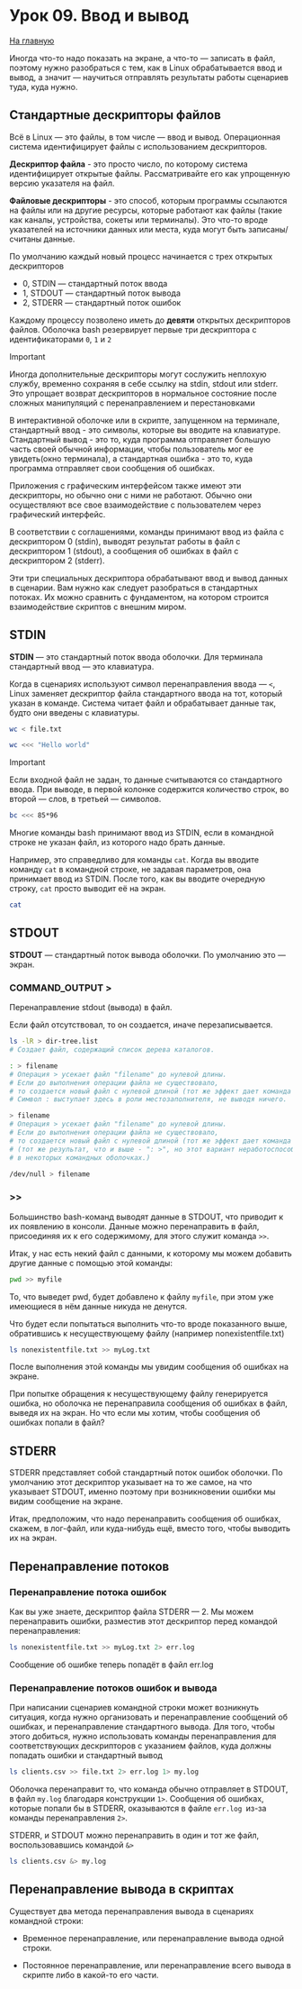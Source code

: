 # Урок 09. Ввод и вывод
[На главную](/mdk0401.github.io)

Иногда что-то надо показать на экране, а что-то — записать в файл, поэтому нужно разобраться с тем, как в Linux обрабатывается ввод и вывод, а значит — научиться отправлять результаты работы сценариев туда, куда нужно. 

## Стандартные дескрипторы файлов
Всё в Linux — это файлы, в том числе — ввод и вывод. Операционная система идентифицирует файлы с использованием дескрипторов.

**Дескриптор файла** - это просто число, по которому система идентифицирует открытые файлы. Рассматривайте его как упрощенную версию указателя на файл.

**Файловые дескрипторы** - это способ, которым программы ссылаются на файлы или на другие ресурсы, которые работают как файлы (такие как каналы, устройства, сокеты или терминалы). Это что-то вроде указателей на источники данных или места, куда могут быть записаны/считаны данные. 

По умолчанию каждый новый процесс начинается с трех открытых дескрипторов

+ 0, STDIN — стандартный поток ввода
+ 1, STDOUT — стандартный поток вывода
+ 2, STDERR — стандартный поток ошибок

Каждому процессу позволено иметь до **девяти** открытых дескрипторов файлов. Оболочка bash резервирует первые три дескриптора с идентификаторами ```0```, ```1``` и ```2```

> [!IMPORTANT]
>  Иногда дополнительные дескрипторы могут сослужить неплохую службу, временно сохраняя в себе ссылку на stdin, stdout или stderr. Это упрощает возврат дескрипторов в нормальное состояние после сложных манипуляций с перенаправлением и перестановками

В интерактивной оболочке или в скрипте, запущенном на терминале, стандартный ввод - это символы, которые вы вводите на клавиатуре. Стандартный вывод - это то, куда программа отправляет большую часть своей обычной информации, чтобы пользователь мог ее увидеть(окно терминала), а стандартная ошибка - это то, куда программа отправляет свои сообщения об ошибках.

Приложения с графическим интерфейсом также имеют эти дескрипторы, но обычно они с ними не работают. Обычно они осуществляют все свое взаимодействие с пользователем через графический интерфейс.

В соответствии с соглашениями, команды принимают ввод из файла с дескриптором 0 (stdin), выводят результат работы в файл с дескриптором 1 (stdout), а сообщения об ошибках в файл с дескриптором 2 (stderr). 

Эти три специальных дескриптора обрабатывают ввод и вывод данных в сценарии. Вам нужно как следует разобраться в стандартных потоках. Их можно сравнить с фундаментом, на котором строится взаимодействие скриптов с внешним миром. 

## STDIN
**STDIN** — это стандартный поток ввода оболочки. Для терминала стандартный ввод — это клавиатура.

Когда в сценариях используют символ перенаправления ввода — ```<```, Linux заменяет дескриптор файла стандартного ввода на тот, который указан в команде. Система читает файл и обрабатывает данные так, будто они введены с клавиатуры.

```bash
wc < file.txt
```

```bash
wc <<< "Hello world"
```

> [!IMPORTANT]
> Если входной файл не задан, то данные считываются со стандартного ввода. При выводе, в первой колонке содержится количество строк, во второй — слов, в третьей — символов.

```bash
bc <<< 85*96
```

Многие команды bash принимают ввод из STDIN, если в командной строке не указан файл, из которого надо брать данные. 

Например, это справедливо для команды ```cat```. Когда вы вводите команду ```cat``` в командной строке, не задавая параметров, она принимает ввод из STDIN. После того, как вы вводите очередную строку, ```cat``` просто выводит её на экран.

```bash
cat
```

## STDOUT
**STDOUT** — стандартный поток вывода оболочки. По умолчанию это — экран. 

### COMMAND_OUTPUT >
Перенаправление stdout (вывода) в файл.

Если файл отсутствовал, то он создается, иначе перезаписывается.

```bash
ls -lR > dir-tree.list
# Создает файл, содержащий список дерева каталогов.

: > filename
# Операция > усекает файл "filename" до нулевой длины.
# Если до выполнения операции файла не существовало,
# то создается новый файл с нулевой длиной (тот же эффект дает команда 'touch').
# Символ : выступает здесь в роли местозаполнителя, не выводя ничего.

> filename
# Операция > усекает файл "filename" до нулевой длины.
# Если до выполнения операции файла не существовало,
# то создается новый файл с нулевой длиной (тот же эффект дает команда 'touch').
# (тот же результат, что и выше - ": >", но этот вариант неработоспособен
# в некоторых командных оболочках.)

/dev/null > filename
```

### >>
Большинство bash-команд выводят данные в STDOUT, что приводит к их появлению в консоли. Данные можно перенаправить в файл, присоединяя их к его содержимому, для этого служит команда ```>>```.

Итак, у нас есть некий файл с данными, к которому мы можем добавить другие данные с помощью этой команды:

```bash
pwd >> myfile
```

То, что выведет pwd, будет добавлено к файлу ```myfile```, при этом уже имеющиеся в нём данные никуда не денутся.

Что будет если попытаться выполнить что-то вроде показанного выше, обратившись к несуществующему файлу (например nonexistentfile.txt)

```bash
ls nonexistentfile.txt >> myLog.txt
```

После выполнения этой команды мы увидим сообщения об ошибках на экране.

При попытке обращения к несуществующему файлу генерируется ошибка, но оболочка не перенаправила сообщения об ошибках в файл, выведя их на экран. Но что если мы хотим, чтобы сообщения
об ошибках попали в файл?

## STDERR
STDERR представляет собой стандартный поток ошибок оболочки. По умолчанию этот дескриптор указывает на то же самое, на что указывает STDOUT, именно поэтому при возникновении ошибки мы видим сообщение на экране.

Итак, предположим, что надо перенаправить сообщения об ошибках, скажем, в лог-файл, или куда-нибудь ещё, вместо того, чтобы выводить их на экран.

## Перенаправление потоков
### Перенаправление потока ошибок
Как вы уже знаете, дескриптор файла STDERR — 2. Мы можем перенаправить ошибки, разместив этот дескриптор перед командой перенаправления:

```bash
ls nonexistentfile.txt >> myLog.txt 2> err.log
```

Сообщение об ошибке теперь попадёт в файл err.log

### Перенаправление потоков ошибок и вывода
При написании сценариев командной строки может возникнуть ситуация, когда нужно организовать и перенаправление сообщений об ошибках, и перенаправление стандартного вывода. Для того, чтобы этого добиться, нужно использовать команды перенаправления для соответствующих дескрипторов с указанием файлов, куда должны попадать ошибки и стандартный вывод

```bash
ls clients.csv >> file.txt 2> err.log 1> my.log
```

Оболочка перенаправит то, что команда обычно отправляет в STDOUT, в файл ```my.log``` благодаря конструкции ```1>```. Сообщения об ошибках, которые попали бы в STDERR, оказываются в файле ```err.log ```из-за команды перенаправления ```2>```.

STDERR, и STDOUT можно перенаправить в один и тот же файл, воспользовавшись командой ```&>```

```bash
ls clients.csv &> my.log
```

## Перенаправление вывода в скриптах
Существует два метода перенаправления вывода в сценариях командной строки:

+ Временное перенаправление, или перенаправление вывода одной строки.

+ Постоянное перенаправление, или перенаправление всего вывода в скрипте либо в какой-то его части.



